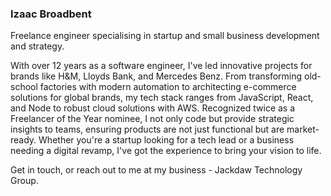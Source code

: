 ### Izaac Broadbent

<!--
**izaacdb/izaacdb** is a ✨ _special_ ✨ repository because its `README.md` (this file) appears on your GitHub profile.

Here are some ideas to get you started:

- 🔭 I’m currently working on ...
- 🌱 I’m currently learning ...
- 👯 I’m looking to collaborate on ...
- 🤔 I’m looking for help with ...
- 💬 Ask me about ...
- 📫 How to reach me: ...
- 😄 Pronouns: ...
- ⚡ Fun fact: ...
-->

Freelance engineer specialising in startup and small business development and strategy. 

With over 12 years as a software engineer, I've led innovative projects for brands like H&M, Lloyds Bank, and Mercedes Benz. From transforming old-school factories with modern automation to architecting e-commerce solutions for global brands, my tech stack ranges from JavaScript, React, and Node to robust cloud solutions with AWS. Recognized twice as a Freelancer of the Year nominee, I not only code but provide strategic insights to teams, ensuring products are not just functional but are market-ready. Whether you're a startup looking for a tech lead or a business needing a digital revamp, I've got the experience to bring your vision to life.

Get in touch, or reach out to me at my business - Jackdaw Technology Group.
